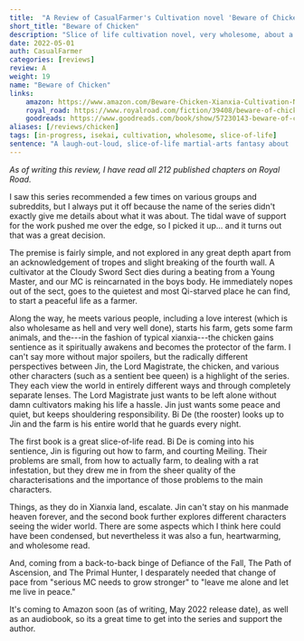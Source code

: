 ```yaml
---
title:  "A Review of CasualFarmer's Cultivation novel 'Beware of Chicken'"
short_title: "Beware of Chicken"
description: "Slice of life cultivation novel, very wholesome, about a reincarnated person trying to get away from Xianxia tropes. Incredibly wholesome and a pure delight to read."
date: 2022-05-01
auth: CasualFarmer
categories: [reviews]
review: A
weight: 19
name: "Beware of Chicken"
links:
    amazon: https://www.amazon.com/Beware-Chicken-Xianxia-Cultivation-Novel-ebook/dp/B09Y6RQSHM
    royal_road: https://www.royalroad.com/fiction/39408/beware-of-chicken
    goodreads: https://www.goodreads.com/book/show/57230143-beware-of-chicken
aliases: [/reviews/chicken]
tags: [in-progress, isekai, cultivation, wholesome, slice-of-life]
sentence: "A laugh-out-loud, slice-of-life martial-arts fantasy about . . . farming????"
---
```


*As of writing this review, I have read all 212 published chapters on Royal Road.*

I saw this series recommended a few times on various groups and subreddits, but I always put it off because the name of the series didn't exactly give me details about what it was about. The tidal wave of support for the work pushed me over the edge, so I picked it up... and it turns out that was a great decision.

The premise is fairly simple, and not explored in any great depth apart from an acknowledgement of tropes and slight breaking of the fourth wall. A cultivator at the Cloudy Sword Sect dies during a beating from a Young Master, and our MC is reincarnated in the boys body. He immediately nopes out of the sect, goes to the quietest and most Qi-starved place he can find, to start a peaceful life as a farmer. 

Along the way, he meets various people, including a love interest (which is also wholesame as hell and very well done), starts his farm, gets some farm animals, and the---in the fashion of typical xianxia---the chicken gains sentience as it spiritually awakens and becomes the protector of the farm. I can't say more without major spoilers, but the radically different perspectives between Jin, the Lord Magistrate, the chicken, and various other characters (such as a sentient bee queen) is a highlight of the series. They each view the world in entirely different ways and through completely separate lenses. The Lord Magistrate just wants to be left alone without damn cultivators making his life a hassle. Jin just wants some peace and quiet, but keeps shouldering responsibility. Bi De (the rooster) looks up to Jin and the farm is his entire world that he guards every night.

The first book is a great slice-of-life read. Bi De is coming into his sentience, Jin is figuring out how to farm, and courting Meiling. Their problems are small, from how to actually farm, to dealing with a rat infestation, but they drew me in from the sheer quality of the characterisations and the importance of those problems to the main characters.

Things, as they do in Xianxia land, escalate. Jin can't stay on his manmade heaven forever, and the second book further explores different characters seeing the wider world. There are some aspects which I think here could have been condensed, but nevertheless it was also a fun, heartwarming, and wholesome read.

And, coming from a back-to-back binge of Defiance of the Fall, The Path of Ascension, and The Primal Hunter, I desparately needed that change of pace from "serious MC needs to grow stronger" to "leave me alone and let me live in peace."

It's coming to Amazon soon (as of writing, May 2022 release date), as well as an audiobook, so its a great time to get into the series and support the author.